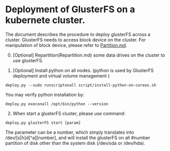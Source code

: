 # Deployment of GlusterFS on a kubernete cluster. 

The document describes the procedure to deploy glusterFS across a cluster. GlusterFS needs to access block device on the cluster. For manipulation of block device, please refer to [Partition.md](Partition.md). 

0. [Optional] Repartition(Repartition.md) some data drives on the cluster to use glusterFS. 

1. [Optional] Install python on all nodes. (python is used by GlusterFS deployment and virtual volume management )
  ```
  deploy.py --sudo runscriptonall script/install-python-on-coreos.sh
  ```
  You may verify python installation by:
  ```
  deploy.py execonall /opt/bin/python --version
  ```
  

2. When start a glusterFS cluster, please use command:
  ```
  deploy.py glusterFS start [param]
  ```
  The parameter can be a number, which simply translates into /dev/[s|h]d[^a][number], and will install the glusterFS on all #number partition of disk other than the system disk (/dev/sda or /dev/hda). 